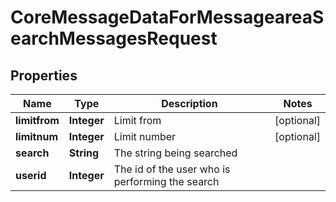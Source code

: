 

# CoreMessageDataForMessageareaSearchMessagesRequest


## Properties

| Name | Type | Description | Notes |
|------------ | ------------- | ------------- | -------------|
|**limitfrom** | **Integer** | Limit from |  [optional] |
|**limitnum** | **Integer** | Limit number |  [optional] |
|**search** | **String** | The string being searched |  |
|**userid** | **Integer** | The id of the user who is performing the search |  |



